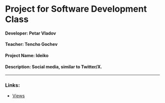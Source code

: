 # Project for Software Development Class

#### Developer: Petar Vladov

#### Teacher: Tencho Gochev

#### Project Name: Ideiko

#### Description: Social media, similar to Twitter/X.

---

### Links:

- [Views](./docs/Views.md)
